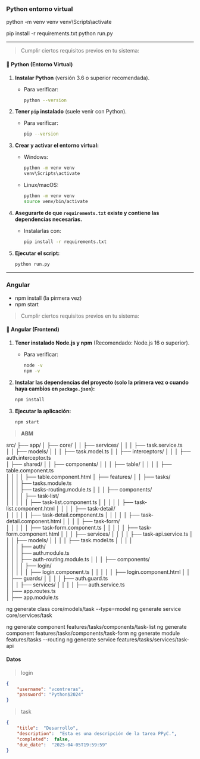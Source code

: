 
### Python entorno virtual
python -m venv venv
venv\Scripts\activate

pip install -r requirements.txt
python run.py

----
>Cumplir ciertos requisitos previos en tu sistema:

#### 🔹 **Python (Entorno Virtual)**

1.  **Instalar Python** (versión 3.6 o superior recomendada).
    
    -   Para verificar:
        
        ```sh
        python --version
        
        ```
        
2.  **Tener `pip` instalado** (suele venir con Python).
    
    -   Para verificar:
        
        ```sh
        pip --version
        
        ```
        
3.  **Crear y activar el entorno virtual:**
    
    -   Windows:
        
        ```sh
        python -m venv venv
        venv\Scripts\activate
        
        ```
        
    -   Linux/macOS:
        
        ```sh
        python -m venv venv
        source venv/bin/activate
        
        ```
        
4.  **Asegurarte de que `requirements.txt` existe y contiene las dependencias necesarias.**
    
    -   Instalarlas con:
        
        ```sh
        pip install -r requirements.txt
        
        ```
        
5.  **Ejecutar el script:**
    
    ```sh
    python run.py
    
    ```
    

-----



### Angular
- npm install (la pirmera vez)
- npm start

>Cumplir ciertos requisitos previos en tu sistema:
#### 🔹 **Angular (Frontend)**

1.  **Tener instalado Node.js y npm** (Recomendado: Node.js 16 o superior).
    
    -   Para verificar:
        
        ```sh
        node -v
        npm -v
        
        ```
        
2.  **Instalar las dependencias del proyecto (solo la primera vez o cuando haya cambios en `package.json`):**
    
    ```sh
    npm install
    
    ```
    
3.  **Ejecutar la aplicación:**
    
    ```sh
    npm start
    
    ```


> **ABM**

src/
├── app/
│   ├── core/
│   │   ├── services/
│   │   │   ├── task.service.ts       
│   │   ├── models/
│   │   │   ├── task.model.ts
│   │   ├── interceptors/
│   │   │   ├── auth.interceptor.ts         
│   ├── shared/
│   │   ├── components/
│   │   │   ├── table/
│   │   │   │   ├── table.component.ts    
│   │   │   │   ├── table.component.html
│   ├── features/
│   │   ├── tasks/                      
│   │   │   ├── tasks.module.ts         
│   │   │   ├── tasks-routing.module.ts 
│   │   │   ├── components/               
│   │   │   │   ├── task-list/          
│   │   │   │   │   ├── task-list.component.ts
│   │   │   │   │   ├── task-list.component.html
│   │   │   │   ├── task-detail/        
│   │   │   │   │   ├── task-detail.component.ts
│   │   │   │   │   ├── task-detail.component.html
│   │   │   │   ├── task-form/          
│   │   │   │   │   ├── task-form.component.ts
│   │   │   │   │   ├── task-form.component.html
│   │   │   ├── services/
│   │   │   │   ├── task-api.service.ts 
│   │   │   ├── models/
│   │   │   │   ├── task.model.ts
│   │   │   │          
│   │   │   ├── auth/                      
│   │   │   ├── auth.module.ts         
│   │   │   ├── auth-routing.module.ts 
│   │   │   ├── components/               
│   │   │   │   ├── login/          
│   │   │   │   │   ├── login.component.ts
│   │   │   │   │   ├── login.component.html
│   │   │   ├── guards/
│   │   │   │   ├── auth.guard.ts    
│   │   │   ├── services/
│   │   │   │   ├── auth.service.ts    
│   ├── app.routes.ts                     
│   ├── app.module.ts

ng generate class core/models/task --type=model
ng generate service core/services/task

ng generate component features/tasks/components/task-list
ng generate component features/tasks/components/task-form
ng generate module features/tasks --routing
ng generate service features/tasks/services/task-api

#### Datos

>login
```json
{
	"username": "vcontreras",
	"password": "Python$2024"
}
```
>task
```json
{
	"title":  "Desarrollo",
	"description":  "Esta es una descripción de la tarea PPyC.",
	"completed":  false,
	"due_date":  "2025-04-05T19:59:59"
}
```
<!--stackedit_data:
eyJoaXN0b3J5IjpbNDM2OTE2NzZdfQ==
-->